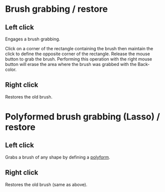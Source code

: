 # Brush grabbing / restore #

## Left click ##

Engages a brush grabbing.

Click on a corner of the rectangle containing the brush then maintain the click to define the opposite corner of the rectangle. Release the mouse button to grab the brush. Performing this operation with the right mouse button will erase the area where the brush was grabbed with the Back-color.

## Right click ##

Restores the old brush.

# Polyformed brush grabbing (Lasso) / restore #

## Left click ##

Grabs a brush of any shape by defining a [polyform](Polylines.md).

## Right click ##

Restores the old brush (same as above).